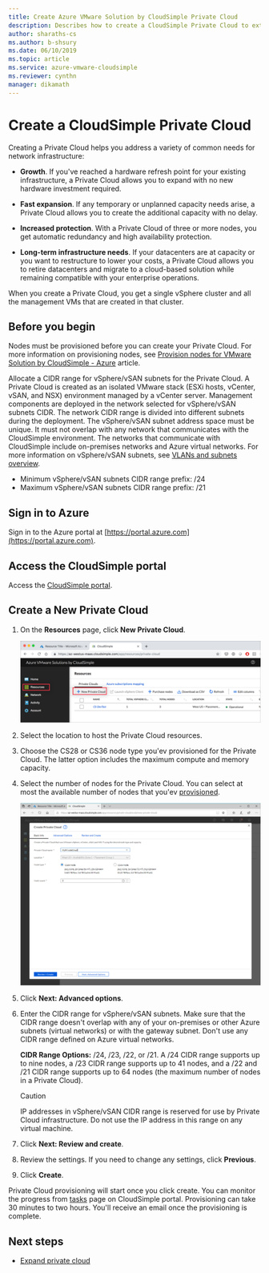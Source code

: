 ```yaml
--- 
title: Create Azure VMware Solution by CloudSimple Private Cloud
description: Describes how to create a CloudSimple Private Cloud to extend VMware workloads to the cloud with operational flexibility and continuity
author: sharaths-cs
ms.author: b-shsury 
ms.date: 06/10/2019 
ms.topic: article 
ms.service: azure-vmware-cloudsimple 
ms.reviewer: cynthn 
manager: dikamath 
---
```


# Create a CloudSimple Private Cloud

Creating a Private Cloud helps you address a variety of common needs for network infrastructure:

* **Growth**. If you've reached a hardware refresh point for your existing infrastructure, a Private Cloud allows you to expand with no new hardware investment required.

* **Fast expansion**. If any temporary or unplanned capacity needs arise, a Private Cloud allows you to create the additional capacity with no delay.

* **Increased protection**. With a Private Cloud of three or more nodes, you get automatic redundancy and high availability protection.

* **Long-term infrastructure needs**. If your datacenters are at capacity or you want to restructure to lower your costs, a Private Cloud allows you to retire datacenters and migrate to a cloud-based solution while remaining compatible with your enterprise operations.

When you create a Private Cloud, you get a single vSphere cluster and all the management VMs that are created in that cluster.

## Before you begin

Nodes must be provisioned before you can create your Private Cloud.  For more information on provisioning nodes, see [Provision nodes for VMware Solution by CloudSimple - Azure](create-nodes.md) article.

Allocate a CIDR range for vSphere/vSAN subnets for the Private Cloud. A Private Cloud is created as an isolated VMware stack (ESXi hosts, vCenter, vSAN, and NSX) environment managed by a vCenter server. Management components are deployed in the network selected for vSphere/vSAN subnets CIDR. The network CIDR range is divided into different subnets during the deployment.  The vSphere/vSAN subnet address space must be unique. It must not overlap with any network that communicates with the CloudSimple environment.  The networks that communicate with CloudSimple include on-premises networks and Azure virtual networks.  For more information on vSphere/vSAN subnets, see [VLANs and subnets overview](cloudsimple-vlans-subnets.md).

* Minimum vSphere/vSAN subnets CIDR range prefix: /24 
* Maximum vSphere/vSAN subnets CIDR range prefix: /21

## Sign in to Azure

Sign in to the Azure portal at [https://portal.azure.com](https://portal.azure.com).

## Access the CloudSimple portal

Access the [CloudSimple portal](access-cloudsimple-portal.md).

## Create a New Private Cloud

1. On the **Resources** page, click **New Private Cloud**.

    ![Create a Private Cloud - how to start](media/create-pc-button.png)

2. Select the location to host the Private Cloud resources.

3. Choose the CS28 or CS36 node type you'ev provisioned for the Private Cloud. The latter option includes the maximum compute and memory capacity.

4. Select the number of nodes for the Private Cloud. You can select at most the available number of nodes that you'ev [provisioned](create-nodes.md).

    ![Create a Private Cloud - basic settings](media/create-private-cloud-basic-info.png)

5. Click **Next: Advanced options**.

6. Enter the CIDR range for vSphere/vSAN subnets. Make sure that the CIDR range doesn't overlap with any of your on-premises or other Azure subnets (virtual networks) or with the gateway subnet.  Don't use any CIDR range defined on Azure virtual networks.
    
    **CIDR Range Options:** /24, /23, /22, or /21. A /24 CIDR range supports up to nine nodes, a /23 CIDR range supports up to 41 nodes, and a /22 and /21 CIDR range supports up to 64 nodes (the maximum number of nodes in a Private Cloud).

    > [!CAUTION]
    > IP addresses in vSphere/vSAN CIDR range is reserved for use by Private Cloud infrastructure.  Do not use the IP address in this range on any virtual machine.

7. Click **Next: Review and create**.

8. Review the settings. If you need to change any settings, click **Previous**.

9. Click **Create**.

Private Cloud provisioning will start once you click create.  You can monitor the progress from [tasks](https://docs.azure.cloudsimple.com/monitor-activity/#tasks) page on CloudSimple portal.  Provisioning can take 30 minutes to two hours.  You'll receive an email once the provisioning is complete.

## Next steps

* [Expand private cloud](expand-private-cloud.md)